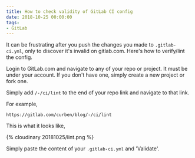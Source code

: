 ```yaml
---
title: How to check validity of GitLab CI config
date: 2018-10-25 00:00:00
tags:
- GitLab
---
```

It can be frustrating after you push the changes you made to `.gitlab-ci.yml`, only to discover it's invalid on gitlab.com. Here's how to verify/lint the config.

<!-- more -->

Login to GitLab.com and navigate to any of your repo or project. It must be under your account. If you don't have one, simply create a new project or fork one.

Simply add `/-/ci/lint` to the end of your repo link and navigate to that link.

For example,

```
https://gitlab.com/curben/blog/-/ci/lint
```

This is what it looks like,

{% cloudinary 20181025/lint.png %}

Simply paste the content of your `.gitlab-ci.yml` and 'Validate'.
